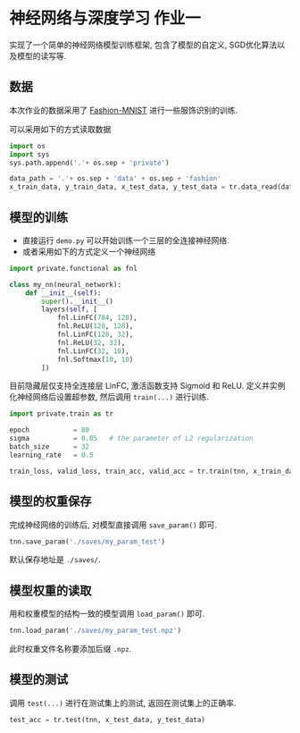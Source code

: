# 神经网络与深度学习 作业一

实现了一个简单的神经网络模型训练框架, 包含了模型的自定义, SGD优化算法以及模型的读写等.

## 数据

本次作业的数据采用了 [Fashion-MNIST](https://github.com/zalandoresearch/fashion-mnist) 进行一些服饰识别的训练.

可以采用如下的方式读取数据

```python
import os
import sys
sys.path.append('.'+ os.sep + 'private')

data_path = '.'+ os.sep + 'data' + os.sep + 'fashion'
x_train_data, y_train_data, x_test_data, y_test_data = tr.data_read(data_path=data_path, capacity=2048)
```

## 模型的训练

* 直接运行 `demo.py` 可以开始训练一个三层的全连接神经网络.
* 或者采用如下的方式定义一个神经网络
  
```python
import private.functional as fnl

class my_nn(neural_network):
    def __init__(self):
        super().__init__()
        layers(self, [
            fnl.LinFC(784, 128),
            fnl.ReLU(128, 128),
            fnl.LinFC(128, 32),
            fnl.ReLU(32, 32),
            fnl.LinFC(32, 10),
            fnl.Softmax(10, 10)
        ])
```

目前隐藏层仅支持全连接层 LinFC, 激活函数支持 Sigmoid 和 ReLU. 定义并实例化神经网络后设置超参数, 然后调用 `train(...)` 进行训练.

```python
import private.train as tr

epoch           = 80
sigma           = 0.05   # the parameter of L2 regularization
batch_size      = 32
learning_rate   = 0.5

train_loss, valid_loss, train_acc, valid_acc = tr.train(tnn, x_train_data, y_train_data, 10 , batch_size, epoch, sigma=sigma, lr=learning_rate)
```

## 模型的权重保存

完成神经网络的训练后, 对模型直接调用 `save_param()` 即可.

```python
tnn.save_param('./saves/my_param_test')
```

默认保存地址是 `./saves/`.

## 模型权重的读取

用和权重模型的结构一致的模型调用 `load_param()` 即可.

```python
tnn.load_param('./saves/my_param_test.npz')
```

此时权重文件名称要添加后缀 `.npz`.

## 模型的测试

调用 `test(...)` 进行在测试集上的测试, 返回在测试集上的正确率.

```python
test_acc = tr.test(tnn, x_test_data, y_test_data)
```

